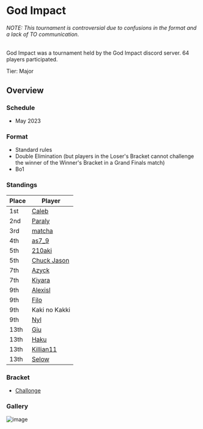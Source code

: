 # God Impact

###### NOTE: This tournament is controversial due to confusions in the format and a lack of TO communication.

God Impact was a tournament held by the God Impact discord server.
64 players participated.

Tier: Major

## Overview

### Schedule
- May 2023

### Format
- Standard rules
- Double Elimination (but players in the Loser's Bracket cannot challenge the winner of the Winner's Bracket in a Grand Finals match)
- Bo1

### Standings

|Place|Player|
|-|-|
|1st|[Caleb](../../players/bulgarian/caleb.md)|
|2nd|[Paraly](../../players/japanese/paraly.md)|
|3rd|[matcha](../../players/chinese/matcha.md)|
|4th|[as7_9](../../players/japanese/as7_9.md)|
|5th|[210aki](../../players/french/210aki.md)|
|5th|[Chuck Jason](../../players/chinese/chuckjason.md)|
|7th|[Azyck](../../players/french/azyck.md)|
|7th|[Kiyara](../../players/chinese/kiyara.md)|
|9th|[Alexisl](../../players/french/alexisl.md)|
|9th|[Filo](../../players/italian/filo.md)|
|9th|Kaki no Kakki|
|9th|[Nyl](../../players/uk/nyl.md)|
|13th|[Giu](../../players/italian/giu.md)|
|13th|[Haku](../../players/german/haku.md)|
|13th|[Killian11](../../players/french/killian11.md)|
|13th|[Selow](../../players/french/$elow.md)|

### Bracket
- [Challonge](https://challonge.com/godimpactstrikers1)

### Gallery

![image](https://github.com/inabikarilibrary/inalib/assets/110833255/03739335-4509-4b06-bbdf-41a97f7c8a05)


